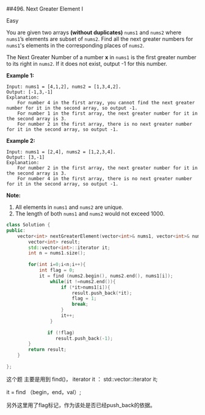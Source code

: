 \##496. Next Greater Element I

Easy

You are given two arrays **(without duplicates)** `nums1` and `nums2` where `nums1`’s elements are subset of `nums2`. Find all the next greater numbers for `nums1`'s elements in the corresponding places of `nums2`. 

The Next Greater Number of a number **x** in `nums1` is the first greater number to its right in `nums2`. If it does not exist, output -1 for this number.

**Example 1:**

```
Input: nums1 = [4,1,2], nums2 = [1,3,4,2].
Output: [-1,3,-1]
Explanation:
    For number 4 in the first array, you cannot find the next greater number for it in the second array, so output -1.
    For number 1 in the first array, the next greater number for it in the second array is 3.
    For number 2 in the first array, there is no next greater number for it in the second array, so output -1.
```



**Example 2:**

```
Input: nums1 = [2,4], nums2 = [1,2,3,4].
Output: [3,-1]
Explanation:
    For number 2 in the first array, the next greater number for it in the second array is 3.
    For number 4 in the first array, there is no next greater number for it in the second array, so output -1.
```



**Note:**

1. All elements in `nums1` and `nums2` are unique.
2. The length of both `nums1` and `nums2` would not exceed 1000.



```c++
class Solution {
public:
    vector<int> nextGreaterElement(vector<int>& nums1, vector<int>& nums2) {
        vector<int> result;   
        std::vector<int>::iterator it;
        int n = nums1.size();
        
        for(int i=0;i<n;i++){
            int flag = 0;
            it = find (nums2.begin(), nums2.end(), nums1[i]);
                while(it !=nums2.end()){
                    if (*it>nums1[i]){
                        result.push_back(*it);
                        flag = 1;
                        break;
                    }
                    it++;
                }
                 
               if (!flag)
                  result.push_back(-1);
        }
        return result;
    }
    
};


```



这个题 主要是用到 find()， iterator it ：        std::vector<int>::iterator it;

it = find （begin，end，val）;

另外这里用了flag标记，作为该处是否已经push_back的依据。